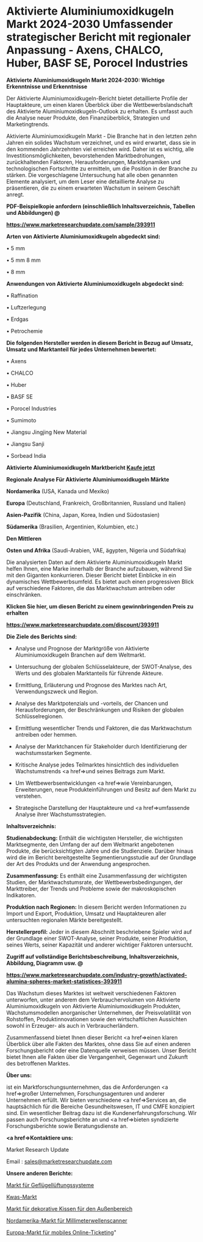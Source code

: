 # Aktivierte Aluminiumoxidkugeln Markt 2024-2030 Umfassender strategischer Bericht mit regionaler Anpassung - Axens, CHALCO, Huber, BASF SE, Porocel Industries

<strong>Aktivierte Aluminiumoxidkugeln Markt 2024-2030: Wichtige Erkenntnisse und Erkenntnisse</strong>

Der Aktivierte Aluminiumoxidkugeln-Bericht bietet detaillierte Profile der Hauptakteure, um einen klaren Überblick über die Wettbewerbslandschaft des Aktivierte Aluminiumoxidkugeln-Outlook zu erhalten. Es umfasst auch die Analyse neuer Produkte, den Finanzüberblick, Strategien und Marketingtrends.

Aktivierte Aluminiumoxidkugeln Markt - Die Branche hat in den letzten zehn Jahren ein solides Wachstum verzeichnet, und es wird erwartet, dass sie in den kommenden Jahrzehnten viel erreichen wird. Daher ist es wichtig, alle Investitionsmöglichkeiten, bevorstehenden Marktbedrohungen, zurückhaltenden Faktoren, Herausforderungen, Marktdynamiken und technologischen Fortschritte zu ermitteln, um die Position in der Branche zu stärken. Die vorgeschlagene Untersuchung hat alle oben genannten Elemente analysiert, um dem Leser eine detaillierte Analyse zu präsentieren, die zu einem erwarteten Wachstum in seinem Geschäft anregt.



<strong><b>PDF-Beispielkopie anfordern (einschließlich Inhaltsverzeichnis, Tabellen und Abbildungen) @ </b></strong>

<strong><a href=https://www.marketresearchupdate.com/sample/393911>

<strong>https://www.marketresearchupdate.com/sample/393911</u></a></strong></strong>



<strong>Arten von Aktivierte Aluminiumoxidkugeln abgedeckt sind:</strong>

• 5 mm

• 5 mm 8 mm

• 8 mm



<strong>Anwendungen von Aktivierte Aluminiumoxidkugeln abgedeckt sind:</strong>

• Raffination

• Luftzerlegung

• Erdgas

• Petrochemie



<strong>Die folgenden Hersteller werden in diesem Bericht in Bezug auf Umsatz, Umsatz und Marktanteil für jedes Unternehmen bewertet:</strong>

• Axens

• CHALCO

• Huber

• BASF SE

• Porocel Industries

• Sumimoto

• Jiangsu Jingjing New Material

• Jiangsu Sanji

• Sorbead India



<strong>Aktivierte Aluminiumoxidkugeln Marktbericht <a href=https://www.marketresearchupdate.com/buynow/393911>Kaufe jetzt</a></strong>



<strong>Regionale Analyse Für Aktivierte Aluminiumoxidkugeln Märkte</strong>



<strong>Nordamerika</strong> (USA, Kanada und Mexiko)



<strong>Europa</strong> (Deutschland, Frankreich, Großbritannien, Russland und Italien)



<strong>Asien-Pazifik</strong> (China, Japan, Korea, Indien und Südostasien)



<strong>Südamerika</strong> (Brasilien, Argentinien, Kolumbien, etc.)



<strong>Den Mittleren</strong> 

<strong>Osten und Afrika</strong> (Saudi-Arabien, VAE, ägypten, Nigeria und Südafrika)

Die analysierten Daten auf dem Aktivierte Aluminiumoxidkugeln Markt helfen Ihnen, eine Marke innerhalb der Branche aufzubauen, während Sie mit den Giganten konkurrieren. Dieser Bericht bietet Einblicke in ein dynamisches Wettbewerbsumfeld. Es bietet auch einen progressiven Blick auf verschiedene Faktoren, die das Marktwachstum antreiben oder einschränken.



<strong>Klicken Sie hier, um diesen Bericht zu einem gewinnbringenden Preis zu erhalten
</strong>

<strong><a href=https://www.marketresearchupdate.com/discount/393911>https://www.marketresearchupdate.com/discount/393911</b></u></strong></a>



<strong>Die Ziele des Berichts sind:</strong>

- Analyse und Prognose der Marktgröße von Aktivierte Aluminiumoxidkugeln Branchen auf dem Weltmarkt.

- Untersuchung der globalen Schlüsselakteure, der SWOT-Analyse, des Werts und des globalen Marktanteils für führende Akteure.

- Ermittlung, Erläuterung und Prognose des Marktes nach Art, Verwendungszweck und Region.

- Analyse des Marktpotenzials und -vorteils, der Chancen und Herausforderungen, der Beschränkungen und Risiken der globalen Schlüsselregionen.

- Ermittlung wesentlicher Trends und Faktoren, die das Marktwachstum antreiben oder hemmen.

- Analyse der Marktchancen für Stakeholder durch Identifizierung der wachstumsstarken Segmente.

- Kritische Analyse jedes Teilmarktes hinsichtlich des individuellen Wachstumstrends <a href=>und</a> seines Beitrags zum Markt.

- Um Wettbewerbsentwicklungen <a href=>wie</a> Vereinbarungen, Erweiterungen, neue Produkteinführungen und Besitz auf dem Markt zu verstehen.

- Strategische Darstellung der Hauptakteure und <a href=>umfas</a>sende Analyse ihrer Wachstumsstrategien.



<strong>Inhaltsverzeichnis:</strong>



<strong>Studienabdeckung:</strong> Enthält die wichtigsten Hersteller, die wichtigsten Marktsegmente, den Umfang der auf dem Weltmarkt angebotenen Produkte, die berücksichtigten Jahre und die Studienziele. Darüber hinaus wird die im Bericht bereitgestellte Segmentierungsstudie auf der Grundlage der Art des Produkts und der Anwendung angesprochen.



<strong>Zusammenfassung:</strong> Es enthält eine Zusammenfassung der wichtigsten Studien, der Marktwachstumsrate, der Wettbewerbsbedingungen, der Markttreiber, der Trends und Probleme sowie der makroskopischen Indikatoren.



<strong>Produktion nach Regionen:</strong> In diesem Bericht werden Informationen zu Import und Export, Produktion, Umsatz und Hauptakteuren aller untersuchten regionalen Märkte bereitgestellt.



<strong>Herstellerprofil:</strong> Jeder in diesem Abschnitt beschriebene Spieler wird auf der Grundlage einer SWOT-Analyse, seiner Produkte, seiner Produktion, seines Werts, seiner Kapazität und anderer wichtiger Faktoren untersucht.



<strong><b>Zugriff auf vollständige Berichtsbeschreibung, Inhaltsverzeichnis, Abbildung, Diagramm usw. @ </b></strong>

<strong><a href=https://www.marketresearchupdate.com/industry-growth/activated-alumina-spheres-market-statistices-393911>https://www.marketresearchupdate.com/industry-growth/activated-alumina-spheres-market-statistices-393911</a></strong>

Das Wachstum dieses Marktes ist weltweit verschiedenen Faktoren unterworfen, unter anderem dem Verbrauchervolumen von Aktivierte Aluminiumoxidkugeln von Aktivierte Aluminiumoxidkugeln Produkten, Wachstumsmodellen anorganischer Unternehmen, der Preisvolatilität von Rohstoffen, Produktinnovationen sowie den wirtschaftlichen Aussichten sowohl in Erzeuger- als auch in Verbraucherländern.

Zusammenfassend bietet Ihnen dieser Bericht <a href=>einen</a> klaren Überblick über alle Fakten des Marktes, ohne dass Sie auf einen anderen Forschungsbericht oder eine Datenquelle verweisen müssen. Unser Bericht bietet Ihnen alle Fakten über die Vergangenheit, Gegenwart und Zukunft des betroffenen Marktes.



<strong>Über uns:</strong>

 ist ein Marktforschungsunternehmen, das die Anforderungen <a href=>großer</a> Unternehmen, Forschungsagenturen und anderer Unternehmen erfüllt. Wir bieten verschiedene <a href=>Services</a> an, die hauptsächlich für die Bereiche Gesundheitswesen, IT und CMFE konzipiert sind. Ein wesentlicher Beitrag dazu ist die Kundenerfahrungsforschung. Wir passen auch Forschungsberichte an und <a href=>bieten</a> syndizierte Forschungsberichte sowie Beratungsdienste an.



<strong><a href=>Kontaktiere uns:</a></strong>

Market Research Update

Email : sales@marketresearchupdate.com



<strong>Unsere anderen Berichte:</strong>

<a href=https://www.linkedin.com/pulse/poultry-ventilation-system-market-latest-report>Markt für Geflügellüftungssysteme</a>

<a href=https://www.linkedin.com/pulse/kvass-market-analysis-segment-region-growth>Kwas-Markt</a>

<a href=https://www.linkedin.com/pulse/outdoor-decorative-cushions-pillows-market-size>Markt für dekorative Kissen für den Außenbereich</a>

<a href=https://www.linkedin.com/pulse/north-america-millimeter-wave-scanner-market-2023-brief>Nordamerika-Markt für Millimeterwellenscanner</a>

<a href=https://www.linkedin.com/pulse/europe-mobile-online-ticketing-market-2030-industry-analysis>Europa-Markt für mobiles Online-Ticketing</a>"
